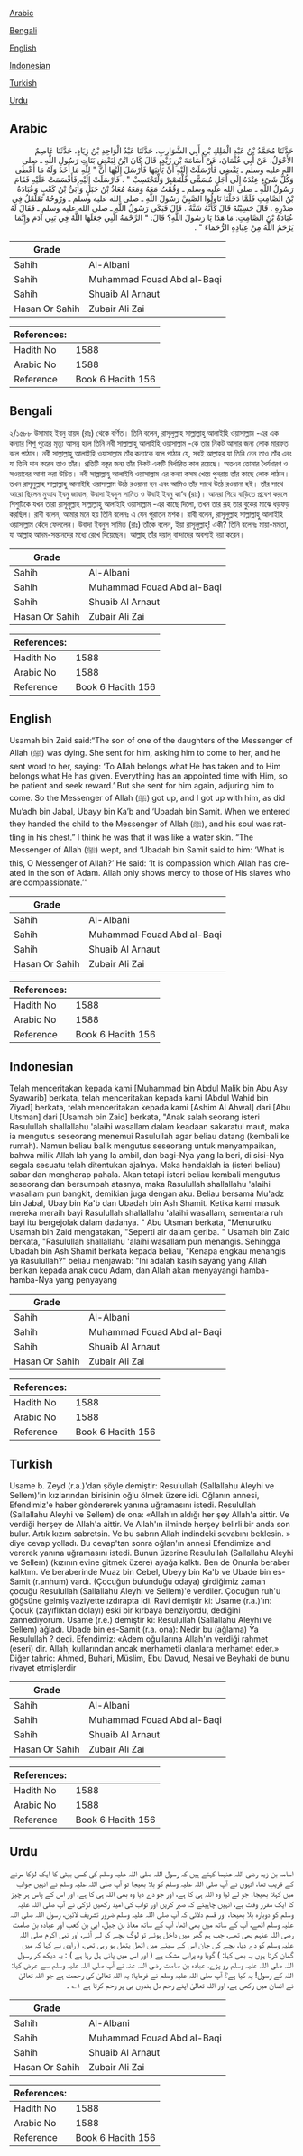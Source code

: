 [Arabic](#arabic)

[Bengali](#bengali)

[English](#english)

[Indonesian](#indonesian)

[Turkish](#turkish)

[Urdu](#urdu)

## Arabic


<div dir="rtl" lang="ar" style={{fontSize:'larger',backgroundColor:'#f8f9fa',padding:20}}>
حَدَّثَنَا مُحَمَّدُ بْنُ عَبْدِ الْمَلِكِ بْنِ أَبِي الشَّوَارِبِ، حَدَّثَنَا عَبْدُ الْوَاحِدِ بْنُ زِيَادٍ، حَدَّثَنَا عَاصِمٌ الأَحْوَلُ، عَنْ أَبِي عُثْمَانَ، عَنْ أُسَامَةَ بْنِ زَيْدٍ، قَالَ كَانَ ابْنٌ لِبَعْضِ بَنَاتِ رَسُولِ اللَّهِ ـ صلى الله عليه وسلم ـ يَقْضِي فَأَرْسَلَتْ إِلَيْهِ أَنْ يَأْتِيَهَا فَأَرْسَلَ إِلَيْهَا أَنَّ ‏"‏ لِلَّهِ مَا أَخَذَ وَلَهُ مَا أَعْطَى وَكُلُّ شَىْءٍ عِنْدَهُ إِلَى أَجَلٍ مُسَمًّى فَلْتَصْبِرْ وَلْتَحْتَسِبْ ‏"‏ ‏.‏ فَأَرْسَلَتْ إِلَيْهِ فَأَقْسَمَتْ عَلَيْهِ فَقَامَ رَسُولُ اللَّهِ ـ صلى الله عليه وسلم ـ وَقُمْتُ مَعَهُ وَمَعَهُ مُعَاذُ بْنُ جَبَلٍ وَأُبَىُّ بْنُ كَعْبٍ وَعُبَادَةُ بْنُ الصَّامِتِ فَلَمَّا دَخَلْنَا نَاوَلُوا الصَّبِيَّ رَسُولَ اللَّهِ ـ صلى الله عليه وسلم ـ وَرُوحُهُ تَقَلْقَلُ فِي صَدْرِهِ ‏.‏ قَالَ حَسِبْتُهُ قَالَ كَأَنَّهُ شَنَّةٌ ‏.‏ قَالَ فَبَكَى رَسُولُ اللَّهِ ـ صلى الله عليه وسلم ـ فَقَالَ لَهُ عُبَادَةُ بْنُ الصَّامِتِ: مَا هَذَا يَا رَسُولَ اللَّهِ؟ قَالَ: ‏"‏ الرَّحْمَةُ الَّتِي جَعَلَهَا اللَّهُ فِي بَنِي آدَمَ وَإِنَّمَا يَرْحَمُ اللَّهُ مِنْ عِبَادِهِ الرُّحَمَاءَ ‏"‏ ‏.‏
</div>
<div style={{backgroundColor:'#f8f9fa',padding:20, marginBottom: 10}}><table> <thead> <tr> <th>Grade</th> <th></th> </tr> </thead> <tbody> <tr><td>Sahih</td><td>Al-Albani</td></tr><tr><td>Sahih</td><td>Muhammad Fouad Abd al-Baqi</td></tr><tr><td>Sahih</td><td>Shuaib Al Arnaut</td></tr><tr><td>Hasan Or Sahih</td><td>Zubair Ali Zai</td></tr></tbody></table><table> <thead> <tr> <th>References:</th> <th></th> </tr> </thead> <tbody><tr><td>Hadith No</td><td>1588</td></tr><tr><td>Arabic No</td><td>1588</td></tr><tr><td>Reference</td><td>Book 6 Hadith 156</td></tr></tbody></table></div>

## Bengali


<div dir="ltr" lang="bn" style={{fontSize:'larger',backgroundColor:'#f8f9fa',padding:20}}>
২/১৫৮৮ উসামাহ ইবনু যায়দ (রাঃ) থেকে বর্ণিত। তিনি বলেন, রাসূলুল্লাহ সাল্লাল্লাহু আলাইহি ওয়াসাল্লাম -এর এক কন্যার শিশু পুত্রের মৃত্যু আসন্ন হলে তিনি নবী সাল্লাল্লাহু আলাইহি ওয়াসাল্লাম -কে তার নিকট আসার জন্য লোক মারফত বলে পাঠান। নবী সাল্লাল্লাহু আলাইহি ওয়াসাল্লাম তাঁর কন্যাকে বলে পাঠান যে, সবই আল্লাহর যা তিনি নেন তাও তাঁর এবং যা তিনি দান করেন তাও তাঁর। প্রতিটি বস্তুর জন্য তাঁর নিকট একটি নির্ধারিত কাল রয়েছে। অতএব তোমার ধৈর্যধারণ ও সওয়াবের আশা করা উচিত। নবী সাল্লাল্লাহু আলাইহি ওয়াসাল্লাম এর কন্যা কসম খেয়ে পুনরায় তাঁর কাছে লোক পাঠান। তখন রাসূলুল্লাহ সাল্লাল্লাহু আলাইহি ওয়াসাল্লাম উঠে রওয়ানা হন এবং আমিও তাঁর সাথে উঠে রওয়ানা হই। তাঁর সাথে আরো ছিলেন মুআয ইবনু জাবাল, উবাদা ইবনুস সামিত ও উবাই ইবনু কা‘ব (রাঃ)। আমরা গিয়ে বাড়িতে প্রবেশ করলে শিশুটিকে যখন তারা রাসূলুল্লাহ সাল্লাল্লাহু আলাইহি ওয়াসাল্লাম -এর কাছে দিলো, তখন তার রূহ তার বুকের মাঝে ধড়ফড় করছিল। রাবী বলেন, আমার মনে হয় তিনি বলেনঃ এ যেন পুরাতন মশক। রাবী বলেন, রাসূলুল্লাহ সাল্লাল্লাহু আলাইহি ওয়াসাল্লাম কেঁদে ফেললেন। উবাদা ইবনুস সামিত (রাঃ) তাঁকে বলেন, ইয়া রাসূলুল্লাহ্! একী? তিনি বলেনঃ মায়া-মমতা, যা আল্লাহ আদম-সন্তানদের মধ্যে রেখে দিয়েছেন। আল্লাহ্ তাঁর দয়ালু বান্দাদের অবশ্যই দয়া করেন।
</div>
<div style={{backgroundColor:'#f8f9fa',padding:20, marginBottom: 10}}><table> <thead> <tr> <th>Grade</th> <th></th> </tr> </thead> <tbody> <tr><td>Sahih</td><td>Al-Albani</td></tr><tr><td>Sahih</td><td>Muhammad Fouad Abd al-Baqi</td></tr><tr><td>Sahih</td><td>Shuaib Al Arnaut</td></tr><tr><td>Hasan Or Sahih</td><td>Zubair Ali Zai</td></tr></tbody></table><table> <thead> <tr> <th>References:</th> <th></th> </tr> </thead> <tbody><tr><td>Hadith No</td><td>1588</td></tr><tr><td>Arabic No</td><td>1588</td></tr><tr><td>Reference</td><td>Book 6 Hadith 156</td></tr></tbody></table></div>

## English


<div dir="ltr" lang="en" style={{fontSize:'larger',backgroundColor:'#f8f9fa',padding:20}}>
Usamah bin Zaid said:“The son of one of the daughters of the Messenger of Allah (ﷺ) was dying. She sent for him, asking him to come to her, and he sent word to her, saying: ‘To Allah belongs what He has taken and to Him belongs what He has given. Everything has an appointed time with Him, so be patient and seek reward.’ But she sent for him again, adjuring him to come. So the Messenger of Allah (ﷺ) got up, and I got up with him, as did Mu’adh bin Jabal, Ubayy bin Ka’b and ‘Ubadah bin Samit. When we entered they handed the child to the Messenger of Allah (ﷺ), and his soul was rattling in his chest.” I think he was that it was like a water skin. “The Messenger of Allah (ﷺ) wept, and ‘Ubadah bin Samit said to him: ‘What is this, O Messenger of Allah?’ He said: ‘It is compassion which Allah has created in the son of Adam. Allah only shows mercy to those of His slaves who are compassionate.’”
</div>
<div style={{backgroundColor:'#f8f9fa',padding:20, marginBottom: 10}}><table> <thead> <tr> <th>Grade</th> <th></th> </tr> </thead> <tbody> <tr><td>Sahih</td><td>Al-Albani</td></tr><tr><td>Sahih</td><td>Muhammad Fouad Abd al-Baqi</td></tr><tr><td>Sahih</td><td>Shuaib Al Arnaut</td></tr><tr><td>Hasan Or Sahih</td><td>Zubair Ali Zai</td></tr></tbody></table><table> <thead> <tr> <th>References:</th> <th></th> </tr> </thead> <tbody><tr><td>Hadith No</td><td>1588</td></tr><tr><td>Arabic No</td><td>1588</td></tr><tr><td>Reference</td><td>Book 6 Hadith 156</td></tr></tbody></table></div>

## Indonesian


<div dir="ltr" lang="id" style={{fontSize:'larger',backgroundColor:'#f8f9fa',padding:20}}>
Telah menceritakan kepada kami [Muhammad bin Abdul Malik bin Abu Asy Syawarib] berkata, telah menceritakan kepada kami [Abdul Wahid bin Ziyad] berkata, telah menceritakan kepada kami [Ashim Al Ahwal] dari [Abu Utsman] dari [Usamah bin Zaid] berkata, "Anak salah seorang isteri Rasulullah shallallahu 'alaihi wasallam dalam keadaan sakaratul maut, maka ia mengutus seseorang menemui Rasulullah agar beliau datang (kembali ke rumah). Namun beliau balik mengutus seseorang untuk menyampaikan, bahwa milik Allah lah yang Ia ambil, dan bagi-Nya yang Ia beri, di sisi-Nya segala sesuatu telah ditentukan ajalnya. Maka hendaklah ia (isteri beliau) sabar dan mengharap pahala. Akan tetapi isteri beliau kembali mengutus seseorang dan bersumpah atasnya, maka Rasulullah shallallahu 'alaihi wasallam pun bangkit, demikian juga dengan aku. Beliau bersama Mu'adz bin Jabal, Ubay bin Ka'b dan Ubadah bin Ash Shamit. Ketika kami masuk mereka meraih bayi Rasulullah shallallahu 'alaihi wasallam, sementara ruh bayi itu bergejolak dalam dadanya. " Abu Utsman berkata, "Menurutku Usamah bin Zaid mengatakan, "Seperti air dalam geriba. " Usamah bin Zaid berkata, "Rasulullah shallallahu 'alaihi wasallam pun menangis. Sehingga Ubadah bin Ash Shamit berkata kepada beliau, "Kenapa engkau menangis ya Rasulullah?" beliau menjawab: "Ini adalah kasih sayang yang Allah berikan kepada anak cucu Adam, dan Allah akan menyayangi hamba-hamba-Nya yang penyayang
</div>
<div style={{backgroundColor:'#f8f9fa',padding:20, marginBottom: 10}}><table> <thead> <tr> <th>Grade</th> <th></th> </tr> </thead> <tbody> <tr><td>Sahih</td><td>Al-Albani</td></tr><tr><td>Sahih</td><td>Muhammad Fouad Abd al-Baqi</td></tr><tr><td>Sahih</td><td>Shuaib Al Arnaut</td></tr><tr><td>Hasan Or Sahih</td><td>Zubair Ali Zai</td></tr></tbody></table><table> <thead> <tr> <th>References:</th> <th></th> </tr> </thead> <tbody><tr><td>Hadith No</td><td>1588</td></tr><tr><td>Arabic No</td><td>1588</td></tr><tr><td>Reference</td><td>Book 6 Hadith 156</td></tr></tbody></table></div>

## Turkish


<div dir="ltr" lang="tr" style={{fontSize:'larger',backgroundColor:'#f8f9fa',padding:20}}>
Usame b. Zeyd (r.a.)'dan şöyle demiştir: Resulullah (Sallallahu Aleyhi ve Sellem)'in kızlarından birisinin oğlu ölmek üzere idi. Oğlanın annesi, Efendimiz'e haber göndererek yanına uğramasını istedi. Resulullah (Sallallahu Aleyhi ve Sellem) de ona: «Allah'ın aldığı her şey Allah'a aittir. Ve verdiği herşey de Allah'a aittir. Ve Allah'ın ilminde herşey belirli bir anda son bulur. Artık kızım sabretsin. Ve bu sabrın Allah indindeki sevabını beklesin. » diye cevap yolladı. Bu cevap'tan sonra oğlan'ın annesi Efendimize and vererek yanına uğramasını istedi. Bunun üzerine Resulullah (Sallallahu Aleyhi ve Sellem) (kızının evine gitmek üzere) ayağa kalktı. Ben de Onunla beraber kalktım. Ve beraberinde Muaz bin Cebel, Ubeyy bin Ka'b ve Ubade bin es-Samit (r.anhum) vardı. (Çocuğun bulunduğu odaya) girdiğimiz zaman çocuğu Resulullah (Sallallahu Aleyhi ve Sellem)'e verdiler. Çocuğun ruh'u göğsüne gelmiş vaziyette ızdırapta idi. Ravi demiştir ki: Usame (r.a.)'ın: Çocuk (zayıflıktan dolayı) eski bir kırbaya benziyordu, dediğini zannediyorum. Usame (r.e.) demiştir ki: Resulullah (Sallallahu Aleyhi ve Sellem) ağladı. Ubade bin es-Samit (r.a. ona): Nedir bu (ağlama) Ya Resulullah ? dedi. Efendimiz: «Adem oğullarına Allah'ın verdiği rahmet (eseri) dir. Allah, kullarından ancak merhametli olanlara merhamet eder.» Diğer tahric: Ahmed, Buhari, Müslim, Ebu Davud, Nesai ve Beyhaki de bunu rivayet etmişlerdir
</div>
<div style={{backgroundColor:'#f8f9fa',padding:20, marginBottom: 10}}><table> <thead> <tr> <th>Grade</th> <th></th> </tr> </thead> <tbody> <tr><td>Sahih</td><td>Al-Albani</td></tr><tr><td>Sahih</td><td>Muhammad Fouad Abd al-Baqi</td></tr><tr><td>Sahih</td><td>Shuaib Al Arnaut</td></tr><tr><td>Hasan Or Sahih</td><td>Zubair Ali Zai</td></tr></tbody></table><table> <thead> <tr> <th>References:</th> <th></th> </tr> </thead> <tbody><tr><td>Hadith No</td><td>1588</td></tr><tr><td>Arabic No</td><td>1588</td></tr><tr><td>Reference</td><td>Book 6 Hadith 156</td></tr></tbody></table></div>

## Urdu


<div dir="rtl" lang="ur" style={{fontSize:'larger',backgroundColor:'#f8f9fa',padding:20}}>
اسامہ بن زید رضی اللہ عنہما کہتے ہیں کہ رسول اللہ صلی اللہ علیہ وسلم کی کسی بیٹی کا ایک لڑکا مرنے کے قریب تھا، انہوں نے آپ صلی اللہ علیہ وسلم کو بلا بھیجا تو آپ صلی اللہ علیہ وسلم نے انہیں جواب میں کہلا بھیجا: جو لے لیا وہ اللہ ہی کا ہے، اور جو دے دیا وہ بھی اللہ ہی کا ہے، اور اس کے پاس ہر چیز کا ایک مقرر وقت ہے، انہیں چاہیئے کہ صبر کریں اور ثواب کی امید رکھیں لڑکی نے آپ صلی اللہ علیہ وسلم کو دوبارہ بلا بھیجا، اور قسم دلائی کہ آپ صلی اللہ علیہ وسلم ضرور تشریف لائیں، رسول اللہ صلی اللہ علیہ وسلم اٹھے، آپ کے ساتھ میں بھی اٹھا، آپ کے ساتھ معاذ بن جبل، ابی بن کعب اور عبادہ بن صامت رضی اللہ عنہم بھی تھے، جب ہم گھر میں داخل ہوئے تو لوگ بچے کو لے آئے، اور نبی اکرم صلی اللہ علیہ وسلم کو دے دیا، بچے کی جان اس کے سینے میں اتھل پتھل ہو رہی تھی، ( راوی نے کہا کہ میں گمان کرتا ہوں یہ بھی کہا: ) گویا وہ پرانی مشک ہے ( اور اس میں پانی ہل رہا ہے ) : یہ دیکھ کر رسول اللہ صلی اللہ علیہ وسلم رو پڑے، عبادہ بن صامت رضی اللہ عنہ نے آپ صلی اللہ علیہ وسلم سے عرض کیا: اللہ کے رسول! یہ کیا ہے؟ آپ صلی اللہ علیہ وسلم نے فرمایا: یہ اللہ تعالیٰ کی رحمت ہے جو اللہ تعالیٰ نے انسان میں رکھی ہے، اور اللہ تعالیٰ اپنے رحم دل بندوں ہی پر رحم کرتا ہے ۱؎ ۔
</div>
<div style={{backgroundColor:'#f8f9fa',padding:20, marginBottom: 10}}><table> <thead> <tr> <th>Grade</th> <th></th> </tr> </thead> <tbody> <tr><td>Sahih</td><td>Al-Albani</td></tr><tr><td>Sahih</td><td>Muhammad Fouad Abd al-Baqi</td></tr><tr><td>Sahih</td><td>Shuaib Al Arnaut</td></tr><tr><td>Hasan Or Sahih</td><td>Zubair Ali Zai</td></tr></tbody></table><table> <thead> <tr> <th>References:</th> <th></th> </tr> </thead> <tbody><tr><td>Hadith No</td><td>1588</td></tr><tr><td>Arabic No</td><td>1588</td></tr><tr><td>Reference</td><td>Book 6 Hadith 156</td></tr></tbody></table></div>